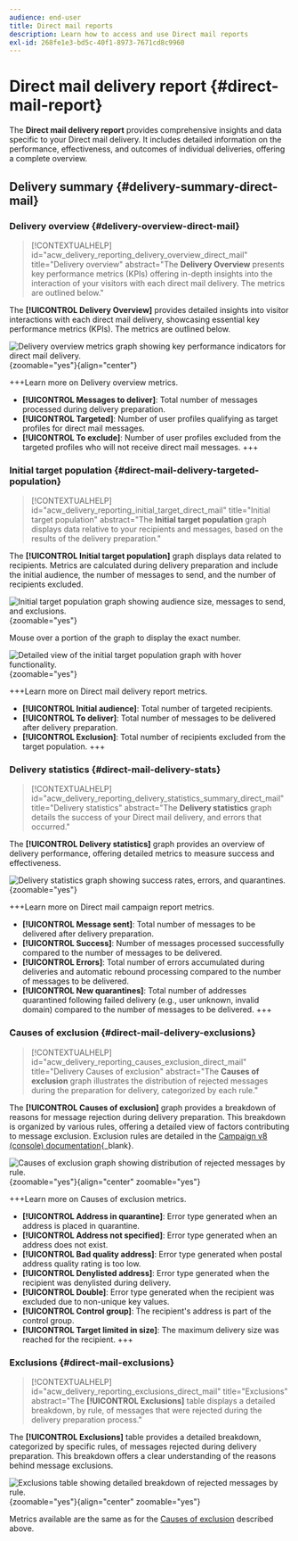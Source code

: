 ```yaml
---
audience: end-user
title: Direct mail reports
description: Learn how to access and use Direct mail reports
exl-id: 268fe1e3-bd5c-40f1-8973-7671cd8c9960
---
```

# Direct mail delivery report {#direct-mail-report}

The **Direct mail delivery report** provides comprehensive insights and data specific to your Direct mail delivery. It includes detailed information on the performance, effectiveness, and outcomes of individual deliveries, offering a complete overview.

## Delivery summary {#delivery-summary-direct-mail}

### Delivery overview {#delivery-overview-direct-mail}

>[!CONTEXTUALHELP]
>id="acw_delivery_reporting_delivery_overview_direct_mail"
>title="Delivery overview"
>abstract="The **Delivery Overview** presents key performance metrics (KPIs) offering in-depth insights into the interaction of your visitors with each direct mail delivery. The metrics are outlined below."

The **[!UICONTROL Delivery Overview]** provides detailed insights into visitor interactions with each direct mail delivery, showcasing essential key performance metrics (KPIs). The metrics are outlined below.

![Delivery overview metrics graph showing key performance indicators for direct mail delivery.](assets/direct-overview.png){zoomable="yes"}{align="center"} 

+++Learn more on Delivery overview metrics.

* **[!UICONTROL Messages to deliver]**: Total number of messages processed during delivery preparation.
* **[!UICONTROL Targeted]**: Number of user profiles qualifying as target profiles for direct mail messages.
* **[!UICONTROL To exclude]**: Number of user profiles excluded from the targeted profiles who will not receive direct mail messages.
+++

### Initial target population {#direct-mail-delivery-targeted-population}

>[!CONTEXTUALHELP]
>id="acw_delivery_reporting_initial_target_direct_mail"
>title="Initial target population"
>abstract="The **Initial target population** graph displays data relative to your recipients and messages, based on the results of the delivery preparation."

The **[!UICONTROL Initial target population]** graph displays data related to recipients. Metrics are calculated during delivery preparation and include the initial audience, the number of messages to send, and the number of recipients excluded.

![Initial target population graph showing audience size, messages to send, and exclusions.](assets/direct-mail-delivery-targeted-population.png){zoomable="yes"} 

Mouse over a portion of the graph to display the exact number.

![Detailed view of the initial target population graph with hover functionality.](assets/direct-mail-delivery-targeted-population_2.png){zoomable="yes"} 

+++Learn more on Direct mail delivery report metrics.

* **[!UICONTROL Initial audience]**: Total number of targeted recipients.
* **[!UICONTROL To deliver]**: Total number of messages to be delivered after delivery preparation.
* **[!UICONTROL Exclusion]**: Total number of recipients excluded from the target population.
+++

### Delivery statistics {#direct-mail-delivery-stats}

>[!CONTEXTUALHELP]
>id="acw_delivery_reporting_delivery_statistics_summary_direct_mail"
>title="Delivery statistics"
>abstract="The **Delivery statistics** graph details the success of your Direct mail delivery, and errors that occurred."

The **[!UICONTROL Delivery statistics]** graph provides an overview of delivery performance, offering detailed metrics to measure success and effectiveness.

![Delivery statistics graph showing success rates, errors, and quarantines.](assets/direct-mail-delivery-stats.png){zoomable="yes"} 

+++Learn more on Direct mail campaign report metrics.

* **[!UICONTROL Message sent]**: Total number of messages to be delivered after delivery preparation.
* **[!UICONTROL Success]**: Number of messages processed successfully compared to the number of messages to be delivered.
* **[!UICONTROL Errors]**: Total number of errors accumulated during deliveries and automatic rebound processing compared to the number of messages to be delivered.
* **[!UICONTROL New quarantines]**: Total number of addresses quarantined following failed delivery (e.g., user unknown, invalid domain) compared to the number of messages to be delivered.
+++

### Causes of exclusion {#direct-mail-delivery-exclusions}

>[!CONTEXTUALHELP]
>id="acw_delivery_reporting_causes_exclusion_direct_mail"
>title="Delivery Causes of exclusion"
>abstract="The **Causes of exclusion** graph illustrates the distribution of rejected messages during the preparation for delivery, categorized by each rule."

The **[!UICONTROL Causes of exclusion]** graph provides a breakdown of reasons for message rejection during delivery preparation. This breakdown is organized by various rules, offering a detailed view of factors contributing to message exclusion. Exclusion rules are detailed in the [Campaign v8 (console) documentation](https://experienceleague.adobe.com/docs/campaign/campaign-v8/send/failures/delivery-failures.html#email-error-types){_blank}.

![Causes of exclusion graph showing distribution of rejected messages by rule.](assets/direct-mail-delivery-exclusions.png){zoomable="yes"}{align="center" zoomable="yes"} 

+++Learn more on Causes of exclusion metrics.

* **[!UICONTROL Address in quarantine]**: Error type generated when an address is placed in quarantine.
* **[!UICONTROL Address not specified]**: Error type generated when an address does not exist.
* **[!UICONTROL Bad quality address]**: Error type generated when postal address quality rating is too low.
* **[!UICONTROL Denylisted address]**: Error type generated when the recipient was denylisted during delivery.
* **[!UICONTROL Double]**: Error type generated when the recipient was excluded due to non-unique key values.
* **[!UICONTROL Control group]**: The recipient's address is part of the control group.
* **[!UICONTROL Target limited in size]**: The maximum delivery size was reached for the recipient.
+++

### Exclusions {#direct-mail-exclusions}

>[!CONTEXTUALHELP]
>id="acw_delivery_reporting_exclusions_direct_mail"
>title="Exclusions"
>abstract="The **[!UICONTROL Exclusions]** table displays a detailed breakdown, by rule, of messages that were rejected during the delivery preparation process."

The **[!UICONTROL Exclusions]** table provides a detailed breakdown, categorized by specific rules, of messages rejected during delivery preparation. This breakdown offers a clear understanding of the reasons behind message exclusions.

![Exclusions table showing detailed breakdown of rejected messages by rule.](assets/direct-mail-exclusions.png){zoomable="yes"}{align="center" zoomable="yes"} 

Metrics available are the same as for the [Causes of exclusion](#direct-mail-delivery-exclusions) described above.